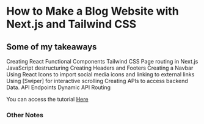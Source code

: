 # How to Make a Blog Website with Next.js and Tailwind CSS

## Some of my takeaways

Creating React Functional Components
Tailwind CSS
Page routing in Next.js
JavaScript destructuring
Creating Headers and Footers
Creating a Navbar
Using React Icons to import social media icons and linking to external links
Using [Swiper] for interactive scrolling
Creating APIs to access backend Data.
API Endpoints
Dynamic API Routing

You can access the tutorial [Here](https://www.youtube.com/watch?v=1T3GF6endl8)

### Other Notes
